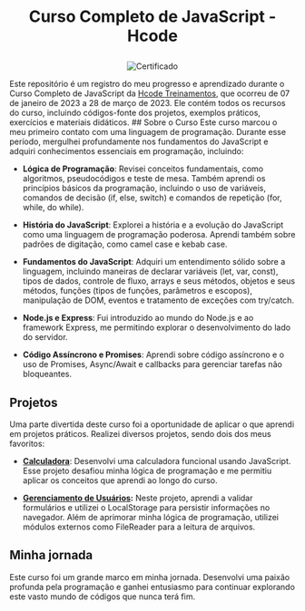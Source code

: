 # <p align="center">Curso Completo de JavaScript - Hcode</p>
<p align="center">
  <img src="https://github.com/GabrielLima5/curso-javascript-hcode/raw/main/Certificado/certificate.jpg" alt="Certificado">
</p>
Este repositório é um registro do meu progresso e aprendizado durante o Curso Completo de JavaScript da <a href="https://hcode.com.br/">Hcode Treinamentos</a>, que ocorreu de 07 de janeiro de 2023 a 28 de março de 2023.
Ele contém todos os recursos do curso, incluindo códigos-fonte dos projetos, exemplos práticos, exercícios e materiais didáticos.
## Sobre o Curso
Este curso marcou o meu primeiro contato com uma linguagem de programação. Durante esse período, mergulhei profundamente nos fundamentos do JavaScript e adquiri conhecimentos essenciais em programação, incluindo:

* **Lógica de Programação**: Revisei conceitos fundamentais, como algoritmos, pseudocódigos e teste de mesa. Também aprendi os princípios básicos da programação, incluindo o uso de variáveis, comandos de decisão (if, else, switch) e comandos de repetição (for, while, do while).

* **História do JavaScript**: Explorei a história e a evolução do JavaScript como uma linguagem de programação poderosa. Aprendi também sobre padrões de digitação, como camel case e kebab case.

* **Fundamentos do JavaScript**: Adquiri um entendimento sólido sobre a linguagem, incluindo maneiras de declarar variáveis (let, var, const), tipos de dados, controle de fluxo, arrays e seus métodos, objetos e seus métodos, funções (tipos de funções, parâmetros e escopos), manipulação de DOM, eventos e tratamento de exceções com try/catch.

* **Node.js e Express**: Fui introduzido ao mundo do Node.js e ao framework Express, me permitindo explorar o desenvolvimento do lado do servidor.

* **Código Assíncrono e Promises**: Aprendi sobre código assíncrono e o uso de Promises, Async/Await e callbacks para gerenciar tarefas não bloqueantes.

## Projetos
Uma parte divertida deste curso foi a oportunidade de aplicar o que aprendi em projetos práticos. Realizei diversos projetos, sendo dois dos meus favoritos:

* **<a href="https://github.com/GabrielLima5/calculadora-hcode">Calculadora</a>**: Desenvolvi uma calculadora funcional usando JavaScript. Esse projeto desafiou minha lógica de programação e me permitiu aplicar os conceitos que aprendi ao longo do curso.

* **<a href="https://github.com/GabrielLima5/crud-hcode">Gerenciamento de Usuários</a>:** Neste projeto, aprendi a validar formulários e utilizei o LocalStorage para persistir informações no navegador. Além de aprimorar minha lógica de programação, utilizei módulos externos como FileReader para a leitura de arquivos.

## Minha jornada
Este curso foi um grande marco em minha jornada. Desenvolvi uma paixão profunda pela programação e ganhei entusiasmo para continuar explorando este vasto mundo de códigos que nunca terá fim.

